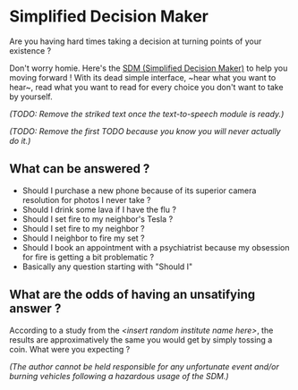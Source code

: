 # Simplified Decision Maker

Are you having hard times taking a decision at turning points of your existence ?

Don't worry homie. Here's the [SDM (Simplified Decision Maker)](https://simplified-decision-maker.vercel.app/) to help you moving forward !
With its dead simple interface, ~hear what you want to hear~, read what you want to read for every choice you don't want to take by yourself.

_(TODO: Remove the striked text once the text-to-speech module is ready.)_

_(TODO: Remove the first TODO because you know you will never actually do it.)_

## What can be answered ?

- Should I purchase a new phone because of its superior camera resolution for photos I never take ?
- Should I drink some lava if I have the flu ?
- Should I set fire to my neighbor's Tesla ?
- Should I set fire to my neighbor ?
- Should I neighbor to fire my set ?
- Should I book an appointment with a psychiatrist because my obsession for fire is getting a bit problematic ?
- Basically any question starting with "Should I"

## What are the odds of having an unsatifying answer ?

According to a study from the _\<insert random institute name here>_, the results are approximatively the same you would get by simply tossing a coin. What were you expecting ?

_(The author cannot be held responsible for any unfortunate event and/or burning vehicles following a hazardous usage of the SDM.)_
